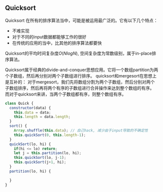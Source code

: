  
 
 
## Quicksort
Quicksort 在所有的排序算法当中，可能是被运用最广泛的。它有以下几个特点：
- 不难实现
- 对于不同的input数据都能够工作的很好
- 在传统的应用的当中，比其他的排序算法都要快

Quicksort的平均时间复杂度$O(NlogN)$, 空间复杂度为常数级别，属于in-place排序算法。

Quicksort属于经典的divide-and-conquer思想应用。它将一个数组partition为两个子数组，然后再分别对两个子数组进行排序。
quicksort和mergesort在思想上是互补的：
对于mergesort，我们先将数组分割为两个子数组，然后分别对两个子数组排序，然后再将两个有序的子数组进行合并操作来达到整个数组的有序。
而对于quicksort来讲，当两个子数组都有序，则整个数组有序。

```javascript
class Quick {
  constructor(data) {
    this.data = data;
    this.length = data.length;
  }
  sort() {
    Array.shuffle(this.data); // 自己hack, 减少由于input导致的不确定性
    this.quickSort(0, this.length-1);
  }
  quickSort(lo, hi) {
    if(hi <= lo) return;
    let j = this.partition(lo, hi);
    this.quickSort(lo, j-1);
    this.quickSort(j+1, hi);
  }
  partition(lo, hi) {
    
  }
}

```
